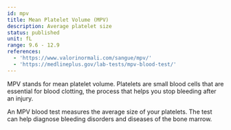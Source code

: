 ```yaml
---
id: mpv
title: Mean Platelet Volume (MPV)
description: Average platelet size
status: published
unit: fL
range: 9.6 - 12.9
references:
  - 'https://www.valorinormali.com/sangue/mpv/'
  - 'https://medlineplus.gov/lab-tests/mpv-blood-test/'
---
```

MPV stands for mean platelet volume. Platelets are small blood cells that are essential for blood clotting, the process that helps you stop bleeding after an injury. 

An MPV blood test measures the average size of your platelets. The test can help diagnose bleeding disorders and diseases of the bone marrow.
